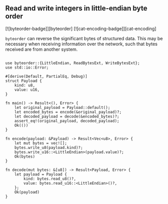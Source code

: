 ## Read and write integers in little-endian byte order

[![byteorder-badge]][byteorder] [![cat-encoding-badge]][cat-encoding]

`byteorder` can reverse the significant bytes of structured data.  This may
be necessary when receiving information over the network, such that bytes
received are from another system.

```rust,edition2024

use byteorder::{LittleEndian, ReadBytesExt, WriteBytesExt};
use std::io::Error;

#[derive(Default, PartialEq, Debug)]
struct Payload {
    kind: u8,
    value: u16,
}

fn main() -> Result<(), Error> {
    let original_payload = Payload::default();
    let encoded_bytes = encode(&original_payload)?;
    let decoded_payload = decode(&encoded_bytes)?;
    assert_eq!(original_payload, decoded_payload);
    Ok(())
}

fn encode(payload: &Payload) -> Result<Vec<u8>, Error> {
    let mut bytes = vec![];
    bytes.write_u8(payload.kind)?;
    bytes.write_u16::<LittleEndian>(payload.value)?;
    Ok(bytes)
}

fn decode(mut bytes: &[u8]) -> Result<Payload, Error> {
    let payload = Payload {
        kind: bytes.read_u8()?,
        value: bytes.read_u16::<LittleEndian>()?,
    };
    Ok(payload)
}
```
